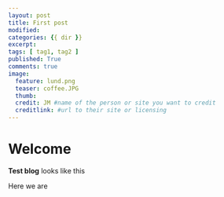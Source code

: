 ```yaml
---
layout: post 
title: First post
modified:
categories: {{ dir }}
excerpt:
tags: [ tag1, tag2 ]
published: True
comments: true
image:
  feature: lund.png
  teaser: coffee.JPG
  thumb:
  credit: JM #name of the person or site you want to credit
  creditlink: #url to their site or licensing
---
```


# Welcome

**Test blog** looks like this

Here we are